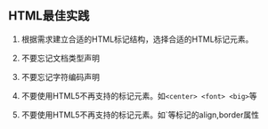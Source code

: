 ## HTML最佳实践
1. 根据需求建立合适的HTML标记结构，选择合适的HTML标记元素。

2. 不要忘记文档类型声明
3. 不要忘记字符编码声明
4. 不要使用HTML5不再支持的标记元素。如`<center> <font> <big>`等
5. 不要使用HTML5不再支持的标记元素。如`<table> <img>等标记的align,border属性